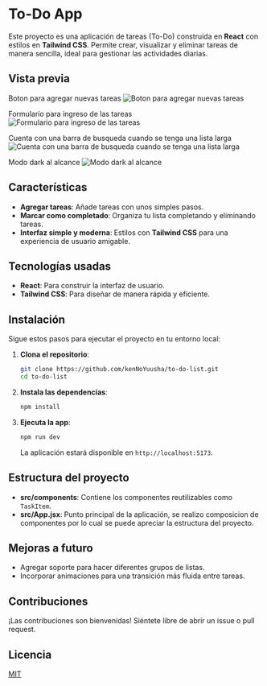 
# To-Do App

Este proyecto es una aplicación de tareas (To-Do) construida en **React** con estilos en **Tailwind CSS**. Permite crear, visualizar y eliminar tareas de manera sencilla, ideal para gestionar las actividades diarias.

## Vista previa

Boton para agregar nuevas tareas
![Boton para agregar nuevas tareas](/preview/lista-vacia.webp)

Formulario para ingreso de las tareas
![Formulario para ingreso de las tareas](/preview/primer-todo.webp)

Cuenta con una barra de busqueda cuando se tenga una lista larga
![Cuenta con una barra de busqueda cuando se tenga una lista larga](/preview/barra-busqueda.webp)

Modo dark al alcance
![Modo dark al alcance](/preview/modo-dark.webp)
## Características

- **Agregar tareas**: Añade tareas con unos simples pasos.
- **Marcar como completado**: Organiza tu lista completando y eliminando tareas.
- **Interfaz simple y moderna**: Estilos con **Tailwind CSS** para una experiencia de usuario amigable.

## Tecnologías usadas

- **React**: Para construir la interfaz de usuario.
- **Tailwind CSS**: Para diseñar de manera rápida y eficiente.
  
## Instalación

Sigue estos pasos para ejecutar el proyecto en tu entorno local:

1. **Clona el repositorio**:
   ```bash
   git clone https://github.com/kenNoYuusha/to-do-list.git
   cd to-do-list
   ```

2. **Instala las dependencias**:
   ```bash
   npm install
   ```

3. **Ejecuta la app**:
   ```bash
   npm run dev
   ```
   La aplicación estará disponible en `http://localhost:5173`.

## Estructura del proyecto

- **src/components**: Contiene los componentes reutilizables como `TaskItem`.
- **src/App.jsx**: Punto principal de la aplicación, se realizo composicion de componentes por lo cual se puede apreciar la estructura del proyecto.

## Mejoras a futuro

- Agregar soporte para hacer diferentes grupos de listas.
- Incorporar animaciones para una transición más fluida entre tareas.

## Contribuciones

¡Las contribuciones son bienvenidas! Siéntete libre de abrir un issue o pull request.

## Licencia

[MIT](./LICENSE)
